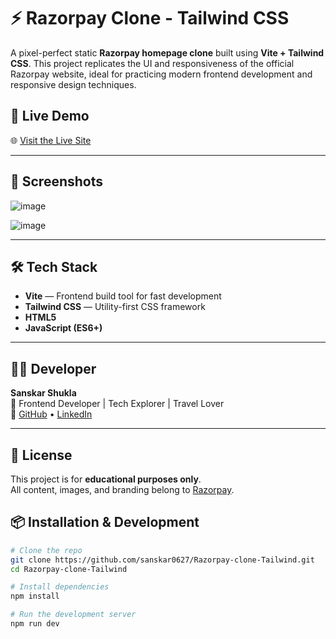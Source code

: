 # ⚡ Razorpay Clone - Tailwind CSS

A pixel-perfect static **Razorpay homepage clone** built using **Vite + Tailwind CSS**. This project replicates the UI and responsiveness of the official Razorpay website, ideal for practicing modern frontend development and responsive design techniques.

## 🔗 Live Demo

🌐 [Visit the Live Site](https://razorpay-clone-tailwind-tawny.vercel.app/)

---

## 📸 Screenshots

![image](https://github.com/user-attachments/assets/3e649c5a-0abd-4b9d-b3ff-de07d75fae13)

![image](https://github.com/user-attachments/assets/c9e1bfd6-331a-47f0-96ef-82ac1bba8bd9)

---

## 🛠️ Tech Stack

- **Vite** — Frontend build tool for fast development
- **Tailwind CSS** — Utility-first CSS framework
- **HTML5**
- **JavaScript (ES6+)**

---
## 🧑‍💻 Developer

**Sanskar Shukla**  
🌟 Frontend Developer | Tech Explorer | Travel Lover  
🔗 [GitHub](https://github.com/sanskar0627) • [LinkedIn](https://www.linkedin.com/in/sanskar-shukla-838913229/)

---

## 🧾 License

This project is for **educational purposes only**.  
All content, images, and branding belong to [Razorpay](https://razorpay.com).
## 📦 Installation & Development

```bash
# Clone the repo
git clone https://github.com/sanskar0627/Razorpay-clone-Tailwind.git
cd Razorpay-clone-Tailwind

# Install dependencies
npm install

# Run the development server
npm run dev





